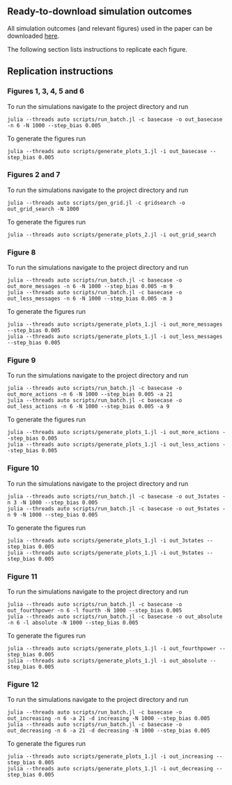 ## Ready-to-download simulation outcomes

All simulation outcomes (and relevant figures) used in the paper can be downloaded [here](https://livewarwickac-my.sharepoint.com/:f:/g/personal/u2251842_live_warwick_ac_uk/EmOVFRKxgNtGnIkBFbecMkABrXrcSSEhbfX3CzGJ3Az9RQ?e=4FYv0h). 

The following section lists instructions to replicate each figure. 


## Replication instructions 

### Figures 1, 3, 4, 5 and 6 
To run the simulations navigate to the project directory and run 

```julia --threads auto scripts/run_batch.jl -c basecase -o out_basecase -n 6 -N 1000 --step_bias 0.005```

To generate the figures run

```julia --threads auto scripts/generate_plots_1.jl -i out_basecase --step_bias 0.005```


### Figures 2 and 7
To run the simulations navigate to the project directory and run 

```julia --threads auto scripts/gen_grid.jl -c gridsearch -o out_grid_search -N 1000```

To generate the figures run

```julia --threads auto scripts/generate_plots_2.jl -i out_grid_search ```


### Figure 8
To run the simulations navigate to the project directory and run 

```
julia --threads auto scripts/run_batch.jl -c basecase -o out_more_messages -n 6 -N 1000 --step_bias 0.005 -m 9
julia --threads auto scripts/run_batch.jl -c basecase -o out_less_messages -n 6 -N 1000 --step_bias 0.005 -m 3
```

To generate the figures run

```
julia --threads auto scripts/generate_plots_1.jl -i out_more_messages --step_bias 0.005
julia --threads auto scripts/generate_plots_1.jl -i out_less_messages --step_bias 0.005
```

### Figure 9
To run the simulations navigate to the project directory and run 

```
julia --threads auto scripts/run_batch.jl -c basecase -o out_more_actions -n 6 -N 1000 --step_bias 0.005 -a 21
julia --threads auto scripts/run_batch.jl -c basecase -o out_less_actions -n 6 -N 1000 --step_bias 0.005 -a 9
```

To generate the figures run

```
julia --threads auto scripts/generate_plots_1.jl -i out_more_actions --step_bias 0.005
julia --threads auto scripts/generate_plots_1.jl -i out_less_actions --step_bias 0.005
```


### Figure 10

To run the simulations navigate to the project directory and run 

```
julia --threads auto scripts/run_batch.jl -c basecase -o out_3states -n 3 -N 1000 --step_bias 0.005
julia --threads auto scripts/run_batch.jl -c basecase -o out_9states -n 9 -N 1000 --step_bias 0.005
```

To generate the figures run

```
julia --threads auto scripts/generate_plots_1.jl -i out_3states --step_bias 0.005
julia --threads auto scripts/generate_plots_1.jl -i out_9states --step_bias 0.005
```


### Figure 11

To run the simulations navigate to the project directory and run 

```
julia --threads auto scripts/run_batch.jl -c basecase -o out_fourthpower -n 6 -l fourth -N 1000 --step_bias 0.005
julia --threads auto scripts/run_batch.jl -c basecase -o out_absolute -n 6 -l absolute -N 1000 --step_bias 0.005
```

To generate the figures run

```
julia --threads auto scripts/generate_plots_1.jl -i out_fourthpower --step_bias 0.005
julia --threads auto scripts/generate_plots_1.jl -i out_absolute --step_bias 0.005
```


### Figure 12

To run the simulations navigate to the project directory and run 

```
julia --threads auto scripts/run_batch.jl -c basecase -o out_increasing -n 6 -a 21 -d increasing -N 1000 --step_bias 0.005
julia --threads auto scripts/run_batch.jl -c basecase -o out_decreasing -n 6 -a 21 -d decreasing -N 1000 --step_bias 0.005
```

To generate the figures run

```
julia --threads auto scripts/generate_plots_1.jl -i out_increasing --step_bias 0.005
julia --threads auto scripts/generate_plots_1.jl -i out_decreasing --step_bias 0.005
```
